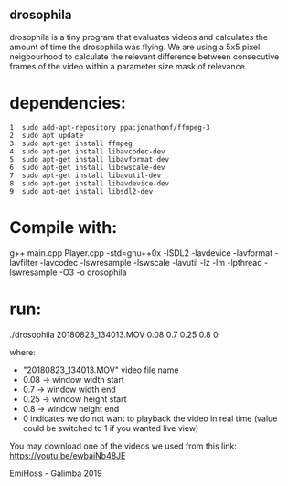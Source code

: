 ## drosophila
drosophila is a tiny program that evaluates videos and calculates the amount of time the drosophila was flying. We are using a 5x5 pixel neigbourhood to calculate the relevant difference between consecutive frames of the video within a parameter size mask of relevance.
# dependencies:
    1  sudo add-apt-repository ppa:jonathonf/ffmpeg-3
    2  sudo apt update
    3  sudo apt-get install ffmpeg
    4  sudo apt-get install libavcodec-dev
    5  sudo apt-get install libavformat-dev
    6  sudo apt-get install libswscale-dev
    7  sudo apt-get install libavutil-dev
    8  sudo apt-get install libavdevice-dev
    9  sudo apt-get install libsdl2-dev

# Compile with:
g++ main.cpp Player.cpp -std=gnu++0x -lSDL2 -lavdevice -lavformat -lavfilter -lavcodec -lswresample -lswscale -lavutil -lz -lm -lpthread -lswresample -O3 -o drosophila


# run:

./drosophila 20180823_134013.MOV 0.08 0.7 0.25 0.8 0

where:
* "20180823_134013.MOV" video file name
* 0.08 -> window width start 
* 0.7 -> window width end
* 0.25 -> window height start
* 0.8 -> window height end
* 0 indicates we do not want to playback the video in real time (value could be switched to 1 if you wanted live view)


You may download one of the videos we used from this link: https://youtu.be/ewbajNb48JE


EmiHoss - Galimba 2019
